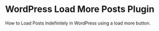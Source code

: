 # WordPress Load More Posts Plugin
 How to Load Posts Indefinitely in WordPress using a load more button.

